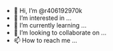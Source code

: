 - 👋 Hi, I’m @r406192970k
- 👀 I’m interested in ...
- 🌱 I’m currently learning ...
- 💞️ I’m looking to collaborate on ...
- 📫 How to reach me ...

<!---
r406192970k/r406192970k is a ✨ special ✨ repository because its `README.md` (this file) appears on your GitHub profile.
You can click the Preview link to take a look at your changes.
--->
